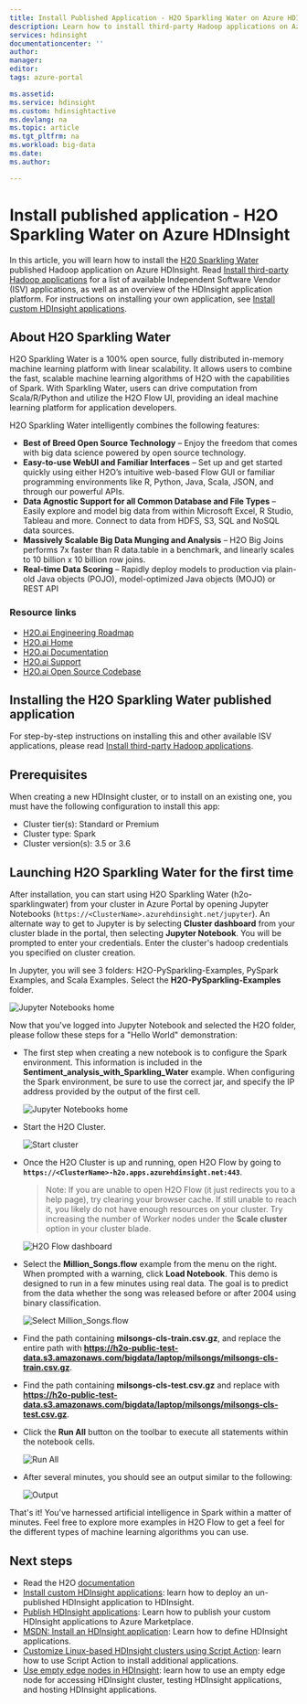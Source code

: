 ```yaml
---
title: Install Published Application - H2O Sparkling Water on Azure HDInsight | Microsoft Docs
description: Learn how to install third-party Hadoop applications on Azure HDInsight.
services: hdinsight
documentationcenter: ''
author: 
manager: 
editor: 
tags: azure-portal

ms.assetid: 
ms.service: hdinsight
ms.custom: hdinsightactive
ms.devlang: na
ms.topic: article
ms.tgt_pltfrm: na
ms.workload: big-data
ms.date: 
ms.author: 

---
```

# Install published application - H2O Sparkling Water on Azure HDInsight

In this article, you will learn how to install the [H20 Sparkling Water](http://www.h2o.ai/) published Hadoop application on Azure HDInsight. Read [Install third-party Hadoop applications](hdinsight-apps-install-applications) for a list of available Independent Software Vendor (ISV) applications, as well as an overview of the HDInsight application platform. For instructions on installing your own application, see [Install custom HDInsight applications](hdinsight-apps-install-custom-applications.md).

## About H2O Sparkling Water

H2O Sparkling Water is a 100% open source, fully distributed in-memory machine learning platform with linear scalability. It allows users to combine the fast, scalable machine learning algorithms of H2O with the capabilities of Spark. With Sparkling Water, users can drive computation from Scala/R/Python and utilize the H2O Flow UI, providing an ideal machine learning platform for application developers.

H2O Sparkling Water intelligently combines the following features:

* **Best of Breed Open Source Technology** – Enjoy the freedom that comes with big data science powered by open source technology.
* **Easy-to-use WebUI and Familiar Interfaces** – Set up and get started quickly using either H2O’s intuitive web-based Flow GUI or familiar programming environments like R, Python, Java, Scala, JSON, and through our powerful APIs.
* **Data Agnostic Support for all Common Database and File Types** – Easily explore and model big data from within Microsoft Excel, R Studio, Tableau and more. Connect to data from HDFS, S3, SQL and NoSQL data sources.
* **Massively Scalable Big Data Munging and Analysis** – H2O Big Joins performs 7x faster than R data.table in a benchmark, and linearly scales to 10 billion x 10 billion row joins.
* **Real-time Data Scoring** – Rapidly deploy models to production via plain-old Java objects (POJO), model-optimized Java objects (MOJO) or REST API

### Resource links

* [H2O.ai Engineering Roadmap](https://jira.h2o.ai/)
* [H2O.ai Home](http://www.h2o.ai/)
* [H2O.ai Documentation](http://docs.h2o.ai/)
* [H2O.ai Support](https://support.h2o.ai/)
* [H2O.ai Open Source Codebase](https://github.com/h2oai/)


## Installing the H2O Sparkling Water published application

For step-by-step instructions on installing this and other available ISV applications, please read [Install third-party Hadoop applications](hdinsight-apps-install-applications#how-to-install-a-published-application).

## Prerequisites

When creating a new HDInsight cluster, or to install on an existing one, you must have the following configuration to install this app:

* Cluster tier(s): Standard or Premium
* Cluster type: Spark
* Cluster version(s): 3.5 or 3.6


## Launching H2O Sparkling Water for the first time

After installation, you can start using H2O Sparkling Water (h2o-sparklingwater) from your cluster in Azure Portal by opening Jupyter Notebooks (`https://<ClusterName>.azurehdinsight.net/jupyter`). An alternate way to get to Jupyter is by selecting **Cluster dashboard** from your cluster blade in the portal, then selecting **Jupyter Notebook**. You will be prompted to enter your credentials. Enter the cluster's hadoop credentials you specified on cluster creation.

In Jupyter, you will see 3 folders: H2O-PySparkling-Examples, PySpark Examples, and Scala Examples. Select the **H2O-PySparkling-Examples** folder.

![Jupyter Notebooks home](./media/hdinsight-install-published-app-h2o/jupyter-home.png)

Now that you've logged into Jupyter Notebook and selected the H2O folder, please follow these steps for a "Hello World" demonstration:

* The first step when creating a new notebook is to configure the Spark environment. This information is included in the **Sentiment_analysis_with_Sparkling_Water** example. When configuring the Spark environment, be sure to use the correct jar, and specify the IP address provided by the output of the first cell.

    ![Jupyter Notebooks home](./media/hdinsight-install-published-app-h2o/spark-config.png)

* Start the H2O Cluster.

    ![Start cluster](./media/hdinsight-install-published-app-h2o/start-cluster.png)

* Once the H2O Cluster is up and running, open H2O Flow by going to **`https://<ClusterName>-h2o.apps.azurehdinsight.net:443`**.

    > Note: If you are unable to open H2O Flow (it just redirects you to a help page), try clearing your browser cache. If still unable to reach it, you likely do not have enough resources on your cluster. Try increasing the number of Worker nodes under the **Scale cluster** option in your cluster blade.

    ![H2O Flow dashboard](./media/hdinsight-install-published-app-h2o/h2o-flow.png)

* Select the **Million_Songs.flow** example from the menu on the right. When prompted with a warning, click **Load Notebook**. This demo is designed to run in a few minutes using real data. The goal is to predict from the data whether the song was released before or after 2004 using binary classification. 

    ![Select Million_Songs.flow](./media/hdinsight-install-published-app-h2o/million-songs.png)

* Find the path containing **milsongs-cls-train.csv.gz**, and replace the entire path with **https://h2o-public-test-data.s3.amazonaws.com/bigdata/laptop/milsongs/milsongs-cls-train.csv.gz**.

* Find the path containing **milsongs-cls-test.csv.gz** and replace with **https://h2o-public-test-data.s3.amazonaws.com/bigdata/laptop/milsongs/milsongs-cls-test.csv.gz**.

* Click the **Run All** button on the toolbar to execute all statements within the notebook cells.

    ![Run All](./media/hdinsight-install-published-app-h2o/run-all.png)

* After several minutes, you should see an output similar to the following:

    ![Output](./media/hdinsight-install-published-app-h2o/output.png)


That's it! You've harnessed artificial intelligence in Spark within a matter of minutes. Feel free to explore more examples in H2O Flow to get a feel for the different types of machine learning algorithms you can use.


## Next steps
* Read the H2O [documentation](http://docs.h2o.ai/h2o/latest-stable/h2o-docs/index.html)
* [Install custom HDInsight applications](hdinsight-apps-install-custom-applications.md): learn how to deploy an un-published HDInsight application to HDInsight.
* [Publish HDInsight applications](hdinsight-apps-publish-applications.md): Learn how to publish your custom HDInsight applications to Azure Marketplace.
* [MSDN: Install an HDInsight application](https://msdn.microsoft.com/library/mt706515.aspx): Learn how to define HDInsight applications.
* [Customize Linux-based HDInsight clusters using Script Action](hdinsight-hadoop-customize-cluster-linux.md): learn how to use Script Action to install additional applications.
* [Use empty edge nodes in HDInsight](hdinsight-apps-use-edge-node.md): learn how to use an empty edge node for accessing HDInsight cluster, testing HDInsight applications, and hosting HDInsight applications.

